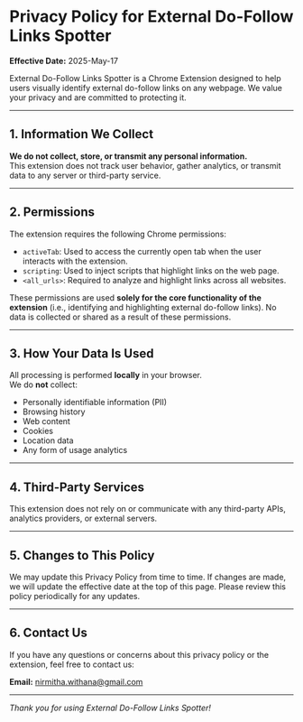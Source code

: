 # Privacy Policy for External Do-Follow Links Spotter

**Effective Date:** 2025-May-17

External Do-Follow Links Spotter is a Chrome Extension designed to help users visually identify external do-follow links on any webpage. We value your privacy and are committed to protecting it.

---

## 1. Information We Collect

**We do not collect, store, or transmit any personal information.**  
This extension does not track user behavior, gather analytics, or transmit data to any server or third-party service.

---

## 2. Permissions

The extension requires the following Chrome permissions:

- `activeTab`: Used to access the currently open tab when the user interacts with the extension.
- `scripting`: Used to inject scripts that highlight links on the web page.
- `<all_urls>`: Required to analyze and highlight links across all websites.

These permissions are used **solely for the core functionality of the extension** (i.e., identifying and highlighting external do-follow links). No data is collected or shared as a result of these permissions.

---

## 3. How Your Data Is Used

All processing is performed **locally** in your browser.  
We do **not** collect:
- Personally identifiable information (PII)
- Browsing history
- Web content
- Cookies
- Location data
- Any form of usage analytics

---

## 4. Third-Party Services

This extension does not rely on or communicate with any third-party APIs, analytics providers, or external servers.

---

## 5. Changes to This Policy

We may update this Privacy Policy from time to time. If changes are made, we will update the effective date at the top of this page. Please review this policy periodically for any updates.

---

## 6. Contact Us

If you have any questions or concerns about this privacy policy or the extension, feel free to contact us:

**Email:** nirmitha.withana@gmail.com

---

*Thank you for using External Do-Follow Links Spotter!*
